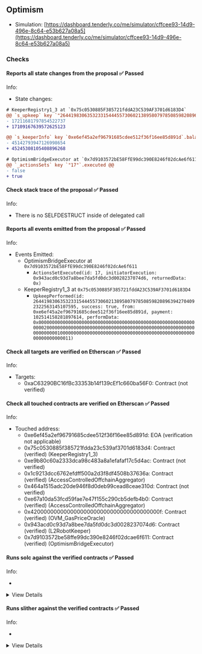 ## Optimism

- Simulation: [https://dashboard.tenderly.co/me/simulator/cffcee93-14d9-496e-8c64-e53b627a08a5](https://dashboard.tenderly.co/me/simulator/cffcee93-14d9-496e-8c64-e53b627a08a5)

### Checks

#### Reports all state changes from the proposal ✅ Passed

Info:

- State changes:

```diff
# KeeperRegistry1_3 at `0x75c0530885F385721fddA23C539AF3701d6183D4`
@@ `s_upkeep` key `"2644198306353233154445573060213895807978508598208963942704092322563145107595"`.balance @@
- 17211681797854522737
+ 17109167639572625123

@@ `s_keeperInfo` key `0xe6ef45a2ef96791685cdee512f36f16ee85d891d`.balance @@
- 45142793947126998654
+ 45245308105408896268

```

```diff
# OptimismBridgeExecutor at `0x7d9103572bE58FfE99dc390E8246f02dcAe6f611`
@@ `_actionsSets` key `"17"`.executed @@
- false
+ true

```

#### Check stack trace of the proposal ✅ Passed

Info:

- There is no SELFDESTRUCT inside of delegated call

#### Reports all events emitted from the proposal ✅ Passed

Info:

- Events Emitted:
  - OptimismBridgeExecutor at `0x7d9103572bE58FfE99dc390E8246f02dcAe6f611`
    - `ActionsSetExecuted(id: 17, initiatorExecution: 0x943acd0c93d7a8bee7da5fd0dc3d0028237074d6, returnedData: 0x)`
  - KeeperRegistry1_3 at `0x75c0530885F385721fddA23C539AF3701d6183D4`
    - `UpkeepPerformed(id: 2644198306353233154445573060213895807978508598208963942704092322563145107595, success: true, from: 0xe6ef45a2ef96791685cdee512f36f16ee85d891d, payment: 102514158281897614, performData: 0x000000000000000000000000000000000000000000000000000000000000002000000000000000000000000000000000000000000000000000000000000000010000000000000000000000000000000000000000000000000000000000000011)`

#### Check all targets are verified on Etherscan ✅ Passed

Info:

- Targets:
  - 0xaC63290BC16fBc33353b14f139cEf1c660ba56F0: Contract (not verified)

#### Check all touched contracts are verified on Etherscan ✅ Passed

Info:

- Touched address:
  - 0xe6ef45a2ef96791685cdee512f36f16ee85d891d: EOA (verification not applicable)
  - 0x75c0530885f385721fdda23c539af3701d6183d4: Contract (verified) (KeeperRegistry1_3)
  - 0xe9b80c60a2333dca98c483a8a1efafaf17c5d4ac: Contract (not verified)
  - 0x1c9213dcc6762efdff500a2d3f8df4508b37636a: Contract (verified) (AccessControlledOffchainAggregator)
  - 0x464a1515adc20de946f8d0deb99cead8ceae310d: Contract (not verified)
  - 0xe67a10da53fcd59fae7e47f155c290cb5defb4b0: Contract (verified) (AccessControlledOffchainAggregator)
  - 0x420000000000000000000000000000000000000f: Contract (verified) (OVM_GasPriceOracle)
  - 0x943acd0c93d7a8bee7da5fd0dc3d0028237074d6: Contract (verified) (L2RobotKeeper)
  - 0x7d9103572be58ffe99dc390e8246f02dcae6f611: Contract (verified) (OptimismBridgeExecutor)

#### Runs solc against the verified contracts ✅ Passed

Info:

-

<details>
<summary>View Details</summary>
<details>
<summary>View warnings for AccessControlledOffchainAggregator at `0x1C9213DCC6762EfdFf500a2d3f8Df4508B37636a`</summary>

```
Traceback (most recent call last):
  File "/home/sakulstra/.local/bin/crytic-compile", line 5, in <module>
    from crytic_compile.__main__ import main
ModuleNotFoundError: No module named 'crytic_compile'
```

</details>

<details>
<summary>View warnings for OVM_GasPriceOracle at `0x420000000000000000000000000000000000000F`</summary>

```
Traceback (most recent call last):
  File "/home/sakulstra/.local/bin/crytic-compile", line 5, in <module>
    from crytic_compile.__main__ import main
ModuleNotFoundError: No module named 'crytic_compile'
```

</details>

<details>
<summary>View warnings for KeeperRegistry1_3 at `0x75c0530885F385721fddA23C539AF3701d6183D4`</summary>

```
Traceback (most recent call last):
  File "/home/sakulstra/.local/bin/crytic-compile", line 5, in <module>
    from crytic_compile.__main__ import main
ModuleNotFoundError: No module named 'crytic_compile'
```

</details>

<details>
<summary>View warnings for OptimismBridgeExecutor at `0x7d9103572bE58FfE99dc390E8246f02dcAe6f611`</summary>

```
Traceback (most recent call last):
  File "/home/sakulstra/.local/bin/crytic-compile", line 5, in <module>
    from crytic_compile.__main__ import main
ModuleNotFoundError: No module named 'crytic_compile'
```

</details>

<details>
<summary>View warnings for L2RobotKeeper at `0x943AcD0c93d7a8Bee7dA5Fd0DC3d0028237074d6`</summary>

```
Traceback (most recent call last):
  File "/home/sakulstra/.local/bin/crytic-compile", line 5, in <module>
    from crytic_compile.__main__ import main
ModuleNotFoundError: No module named 'crytic_compile'
```

</details>

<details>
<summary>View warnings for AccessControlledOffchainAggregator at `0xE67a10DA53Fcd59fae7e47F155c290cb5Defb4B0`</summary>

```
Traceback (most recent call last):
  File "/home/sakulstra/.local/bin/crytic-compile", line 5, in <module>
    from crytic_compile.__main__ import main
ModuleNotFoundError: No module named 'crytic_compile'
```

</details>

</details>

#### Runs slither against the verified contracts ✅ Passed

Info:

-

<details>
<summary>View Details</summary>

<details>
<summary>Slither report for AccessControlledOffchainAggregator at `0x1C9213DCC6762EfdFf500a2d3f8Df4508B37636a`</summary>

```
Traceback (most recent call last):
  File "/home/sakulstra/.local/bin/slither", line 5, in <module>
    from slither.__main__ import main
ModuleNotFoundError: No module named 'slither'
```

</details>

<details>
<summary>Slither report for OVM_GasPriceOracle at `0x420000000000000000000000000000000000000F`</summary>

```
Traceback (most recent call last):
  File "/home/sakulstra/.local/bin/slither", line 5, in <module>
    from slither.__main__ import main
ModuleNotFoundError: No module named 'slither'
```

</details>

<details>
<summary>Slither report for KeeperRegistry1_3 at `0x75c0530885F385721fddA23C539AF3701d6183D4`</summary>

```
Traceback (most recent call last):
  File "/home/sakulstra/.local/bin/slither", line 5, in <module>
    from slither.__main__ import main
ModuleNotFoundError: No module named 'slither'
```

</details>

<details>
<summary>Slither report for OptimismBridgeExecutor at `0x7d9103572bE58FfE99dc390E8246f02dcAe6f611`</summary>

```
Traceback (most recent call last):
  File "/home/sakulstra/.local/bin/slither", line 5, in <module>
    from slither.__main__ import main
ModuleNotFoundError: No module named 'slither'
```

</details>

<details>
<summary>Slither report for L2RobotKeeper at `0x943AcD0c93d7a8Bee7dA5Fd0DC3d0028237074d6`</summary>

```
Traceback (most recent call last):
  File "/home/sakulstra/.local/bin/slither", line 5, in <module>
    from slither.__main__ import main
ModuleNotFoundError: No module named 'slither'
```

</details>

<details>
<summary>Slither report for AccessControlledOffchainAggregator at `0xE67a10DA53Fcd59fae7e47F155c290cb5Defb4B0`</summary>

```
Traceback (most recent call last):
  File "/home/sakulstra/.local/bin/slither", line 5, in <module>
    from slither.__main__ import main
ModuleNotFoundError: No module named 'slither'
```

</details>

</details>
